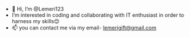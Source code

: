 - 👋 Hi, I’m @Lemeri123
- I’m interested in coding and collaborating with IT enthusiast in order to harness my skills😊
- 📫 you can contact me via my email- lemerigift@gmail.com

<!---
Lemeri123/Lemeri123 is a ✨ special ✨ repository because its `README.md` (this file) appears on your GitHub profile.
You can click the Preview link to take a look at your changes.
--->
